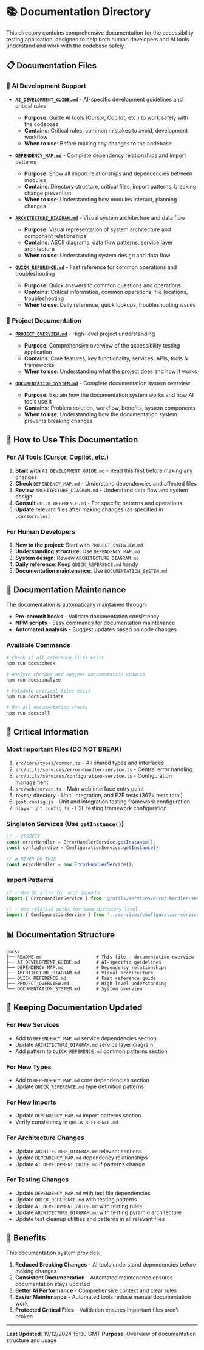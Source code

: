 # 📚 Documentation Directory

This directory contains comprehensive documentation for the accessibility testing application, designed to help both human developers and AI tools understand and work with the codebase safely.

## 📋 Documentation Files

### 🤖 AI Development Support

- **[`AI_DEVELOPMENT_GUIDE.md`](AI_DEVELOPMENT_GUIDE.md)** - AI-specific development guidelines and critical rules
  - **Purpose**: Guide AI tools (Cursor, Copilot, etc.) to work safely with the codebase
  - **Contains**: Critical rules, common mistakes to avoid, development workflow
  - **When to use**: Before making any changes to the codebase

- **[`DEPENDENCY_MAP.md`](DEPENDENCY_MAP.md)** - Complete dependency relationships and import patterns
  - **Purpose**: Show all import relationships and dependencies between modules
  - **Contains**: Directory structure, critical files, import patterns, breaking change prevention
  - **When to use**: Understanding how modules interact, planning changes

- **[`ARCHITECTURE_DIAGRAM.md`](ARCHITECTURE_DIAGRAM.md)** - Visual system architecture and data flow
  - **Purpose**: Visual representation of system architecture and component relationships
  - **Contains**: ASCII diagrams, data flow patterns, service layer architecture
  - **When to use**: Understanding system design and data flow

- **[`QUICK_REFERENCE.md`](QUICK_REFERENCE.md)** - Fast reference for common operations and troubleshooting
  - **Purpose**: Quick answers to common questions and operations
  - **Contains**: Critical information, common operations, file locations, troubleshooting
  - **When to use**: Daily reference, quick lookups, troubleshooting issues

### 📖 Project Documentation

- **[`PROJECT_OVERVIEW.md`](PROJECT_OVERVIEW.md)** - High-level project understanding
  - **Purpose**: Comprehensive overview of the accessibility testing application
  - **Contains**: Core features, key functionality, services, APIs, tools & frameworks
  - **When to use**: Understanding what the project does and how it works

- **[`DOCUMENTATION_SYSTEM.md`](DOCUMENTATION_SYSTEM.md)** - Complete documentation system overview
  - **Purpose**: Explain how the documentation system works and how AI tools use it
  - **Contains**: Problem solution, workflow, benefits, system components
  - **When to use**: Understanding how the documentation system prevents breaking changes

## 🎯 How to Use This Documentation

### For AI Tools (Cursor, Copilot, etc.)

1. **Start with** `AI_DEVELOPMENT_GUIDE.md` - Read this first before making any changes
2. **Check** `DEPENDENCY_MAP.md` - Understand dependencies and affected files
3. **Review** `ARCHITECTURE_DIAGRAM.md` - Understand data flow and system design
4. **Consult** `QUICK_REFERENCE.md` - For specific patterns and operations
5. **Update** relevant files after making changes (as specified in `.cursorrules`)

### For Human Developers

1. **New to the project**: Start with `PROJECT_OVERVIEW.md`
2. **Understanding structure**: Use `DEPENDENCY_MAP.md`
3. **System design**: Review `ARCHITECTURE_DIAGRAM.md`
4. **Daily reference**: Keep `QUICK_REFERENCE.md` handy
5. **Documentation maintenance**: Use `DOCUMENTATION_SYSTEM.md`

## 🔧 Documentation Maintenance

The documentation is automatically maintained through:

- **Pre-commit hooks** - Validate documentation consistency
- **NPM scripts** - Easy commands for documentation maintenance
- **Automated analysis** - Suggest updates based on code changes

### Available Commands

```bash
# Check if all reference files exist
npm run docs:check

# Analyze changes and suggest documentation updates
npm run docs:analyze

# Validate critical files exist
npm run docs:validate

# Run all documentation checks
npm run docs:all
```

## 🚨 Critical Information

### Most Important Files (DO NOT BREAK)
1. `src/core/types/common.ts` - All shared types and interfaces
2. `src/utils/services/error-handler-service.ts` - Central error handling
3. `src/utils/services/configuration-service.ts` - Configuration management
4. `src/web/server.ts` - Main web interface entry point
5. `tests/` directory - Unit, integration, and E2E tests (367+ tests total)
6. `jest.config.js` - Unit and integration testing framework configuration
7. `playwright.config.ts` - E2E testing framework configuration

### Singleton Services (Use `getInstance()`)
```typescript
// ✅ CORRECT
const errorHandler = ErrorHandlerService.getInstance();
const configService = ConfigurationService.getInstance();

// ❌ NEVER DO THIS
const errorHandler = new ErrorHandlerService();
```

### Import Patterns
```typescript
// ✅ Use @/ alias for src/ imports
import { ErrorHandlerService } from '@/utils/services/error-handler-service';

// ✅ Use relative paths for same directory level
import { ConfigurationService } from '../services/configuration-service';
```

## 📊 Documentation Structure

```
docs/
├── README.md                    # This file - documentation overview
├── AI_DEVELOPMENT_GUIDE.md      # AI-specific guidelines
├── DEPENDENCY_MAP.md            # Dependency relationships
├── ARCHITECTURE_DIAGRAM.md      # Visual architecture
├── QUICK_REFERENCE.md           # Fast reference guide
├── PROJECT_OVERVIEW.md          # High-level understanding
└── DOCUMENTATION_SYSTEM.md      # System overview
```

## 🔄 Keeping Documentation Updated

### For New Services
- Add to `DEPENDENCY_MAP.md` service dependencies section
- Update `ARCHITECTURE_DIAGRAM.md` service layer diagram
- Add pattern to `QUICK_REFERENCE.md` common patterns section

### For New Types
- Add to `DEPENDENCY_MAP.md` core dependencies section
- Update `QUICK_REFERENCE.md` type definition patterns

### For New Imports
- Update `DEPENDENCY_MAP.md` import patterns section
- Verify consistency in `QUICK_REFERENCE.md`

### For Architecture Changes
- Update `ARCHITECTURE_DIAGRAM.md` relevant sections
- Update `DEPENDENCY_MAP.md` dependency relationships
- Update `AI_DEVELOPMENT_GUIDE.md` if patterns change

### For Testing Changes
- Update `DEPENDENCY_MAP.md` with test file dependencies
- Update `QUICK_REFERENCE.md` with testing patterns
- Update `AI_DEVELOPMENT_GUIDE.md` with testing rules
- Update `ARCHITECTURE_DIAGRAM.md` with testing pyramid architecture
- Update test cleanup utilities and patterns in all relevant files

## 🎉 Benefits

This documentation system provides:

1. **Reduced Breaking Changes** - AI tools understand dependencies before making changes
2. **Consistent Documentation** - Automated maintenance ensures documentation stays updated
3. **Better AI Performance** - Comprehensive context and clear rules
4. **Easier Maintenance** - Automated tools reduce manual documentation work
5. **Protected Critical Files** - Validation ensures important files aren't broken

---

**Last Updated**: 19/12/2024 15:30 GMT
**Purpose**: Overview of documentation structure and usage 